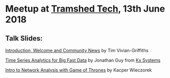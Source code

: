 # Meetup at [Tramshed Tech](http://www.tramshedtech.co.uk/index), 13th June 2018

## Talk Slides:

[Introduction, Welcome and Community News](https://github.com/pydatacardiff/meetups/blob/master/meetup_2018_06_13/IntroAndWelcome.pdf) by Tim Vivian-Griffiths

[Time Series Analytics for Big Fast Data](https://github.com/pydatacardiff/meetups/blob/master/meetup_2018_06_13/Time%20Series%20Analytics%20for%20Big%20Fast%20Data%20Kx%20Systems.pdf) by Jonathan Guy from [Kx Systems](https://kx.com/)

[Intro to Network Analysis with Game of Thrones](https://github.com/pydatacardiff/meetups/blob/master/meetup_2018_06_13/Intro%20to%20Network%20Analysis%20with%20Game%20of%20Thrones.pdf) by Kacper Wieczorek
